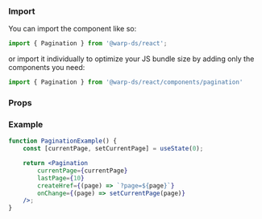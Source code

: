 ### Import

You can import the component like so:
```js
import { Pagination } from '@warp-ds/react';
```

or import it individually to optimize your JS bundle size by adding only the components you need:
```js
import { Pagination } from '@warp-ds/react/components/pagination'

```

### Props

<api-table type=react component="Pagination" />

### Example

```jsx
function PaginationExample() {
    const [currentPage, setCurrentPage] = useState(0);

    return <Pagination
        currentPage={currentPage}
        lastPage={10}
        createHref={(page) => `?page=${page}`}
        onChange={(page) => setCurrentPage(page)}
    />;
}
```